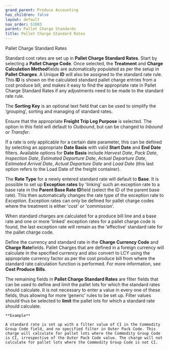 ```yaml
---
grand_parent: Produce Accounting
has_children: false
layout: default
nav_order: 51003
parent: Pallet Charge Standards
title: Pallet Charge Standard Rates
---
```


Pallet Charge Standard Rates

Standard cost rates are set up in **Pallet Charge Standard Rates**. Start by selecting a **Pallet Charge Code**. Once selected, the **Treatment** and **Charge Calculation Method**fields are automatically populated as per the setup in **Pallet Charges**. A Unique **ID** will also be assigned to the standard rate rule. This **ID** is shown on the calculated standard pallet charge entries from a cost produce bill, and makes it easy to find the appropriate rate in Pallet Charge Standard Rates if any adjustments need to be made to the standard rate rule.




The **Sorting Key** is an optional text field that can be used to simplify the ‘grouping’, sorting and managing of standard rates.




Ensure that the appropriate **Freight Trip Leg Purpose** is selected. The option in this field will default to *Outbound*, but can be changed to *Inbound* or *Transfer*.




If a rate is only applicable for a certain date parameter, this can be defined by selecting an appropriate **Date Basis** with valid **Start Date** and **End Date** filters. Available options for **Date Basis** include *Harvest Date*, *Pack Date*, *Inspection Date*, *Estimated Departure Date*, *Actual Departure Date*, *Estimated Arrival Date*, *Actual Departure Date* and *Load Date* (this last option refers to the Load Date of the freight container).




The **Rate Type** for a newly entered standard rate will default to **Base**. It is possible to set up **Exception rates** by 'linking' such an exception rate to a base rate in the **Parent Base Rate ID**field (select the ID of the parent base rate). This then automatically changes the rate type of the exception rate to *Exception*. Exception rates can only be defined for pallet charge codes where the treatment is either 'cost' or 'commission'.

When standard charges are calculated for a produce bill line and a base rate and one or more 'linked' exception rates for a pallet charge code is found, the last exception rate will remain as the 'effective' standard rate for the pallet charge code.




Define the currency and standard rate in the **Charge Currency Code** and **Charge Rate**fields. Pallet Charges that are defined in a foreign currency will calculate in the specified currency and also convert to LCY using the appropriate currency factor as per the cost produce bill from where the standard rate calculation function is performed. For more information, see **Cost Produce Bills**.




The remaining fields in **Pallet Charge Standard Rates** are filter fields that can be used to define and limit the pallet lots for which the standard rates should calculate. It is not necessary to enter a value in every one of these fields, thus allowing for more ‘generic’ rules to be set up. Filter values should thus be selected to **limit** the pallet lots for which a standard rate should calculate.








```
**Example**

A standard rate is set up with a filter value of CI in the Commodity Group Code field, and no specified filter in Outer Pack Code. This charge will calculate for pallet lots where the Commodity Group Code is CI, irrespective of the Outer Pack Code value. The charge will not calculate for pallet lots where the Commodity Group Code is not CI.



```